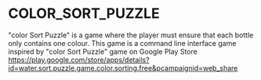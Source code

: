 # COLOR_SORT_PUZZLE
"color Sort Puzzle" is a game where the player must ensure that each bottle only contains one colour. This game is a command line interface game inspired by "color Sort Puzzle" game on Google Play Store
https://play.google.com/store/apps/details?id=water.sort.puzzle.game.color.sorting.free&pcampaignid=web_share

